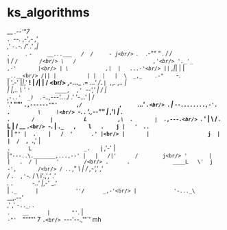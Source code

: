 # ks_algorithms

__                                _.--'"7<br/>
`. `--._                        ,-'_,-  ,'<br/>
,'  `-.`-.                   /' .'    ,|<br/>
`.     `. `-     __...___   /  /     - j<br/>
  `.     `  `.-""        " .  /       /<br/>
    \     /                ` /       /<br/>
     \   /                         ,'<br/>
     '._'_               ,-'       |<br/>
        | \            ,|  |   ...-'<br/>
        || `         ,|_|  |   | `             _..__<br/>
       /|| |          | |  |   |  \  _,_    .-"     `-.<br/>
      | '.-'          |_|_,' __!  | /|  |  /           \<br/>
,-...___ .=                  ._..'  /`.| ,`,.      _,.._ |<br/>
|   |,.. \     '  `'        ____,  ,' `--','  |    /      |<br/>
,`-..'  _)  .`-..___,---'_...._/  .'      '-...'   |      /<br/>
'.__' ""'      `.,------'"'      ,/            ,     `.._.' `.<br/>
`.             | `--........,-'.            .         \     \<br/>
`-.          .   '.,--""     |           ,'\        |      .<br/>
  `.       /     |          L          ,\  .       |  .,---.<br/>
    `._   '      |           \        /  .  L      | /   __ `.<br/>
       `-.       |            `._   ,    l   .    j |   '  `. .<br/>
         |       |               `"' |  .    |   /  '      .' |<br/>
         |       |                   j  |    |  /  , `.__,'   |<br/>
         `.      L                 _.   `    j ,'-'           |<br/>
          |`"---..\._______,...,--' |   |   /|'      /        j<br/>
          '       |                 |   .  / |      '        /<br/>
           .      .              ____L   \'  j    -',       /<br/>
          / `.     .          _,"     \   | /  ,-','      ,'<br/>
         /    `.  ,'`-._     /         \  i'.,'_,'      .'<br/>
        .       `.      `-..'             |_,-'      _.'<br/>
        |         `._      |            ''/      _,-'<br/>
        |            '-..._\             `__,.--'<br/>
       ,'           ,' `-.._`.            .<br/>
      `.    __      |       "'`.          |<br/>
        `-"'  `""""'            7         `.<br/>
                               `---'--.,'"`' mh<br/>
